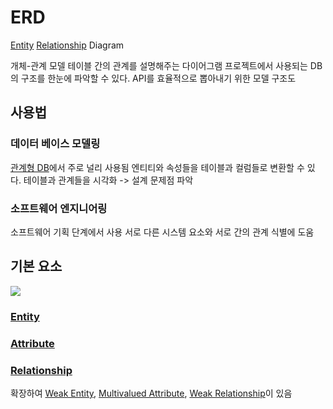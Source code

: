 # ERD
[Entity](ComputerScience/DataBase/Entity.md) [Relationship](Relationship.md) Diagram

개체-관계 모델
테이블 간의 관계를 설명해주는 다이어그램
프로젝트에서 사용되는 DB의 구조를 한눈에 파악할 수 있다.
API를 효율적으로 뽑아내기 위한 모델 구조도

## 사용법
### 데이터 베이스 모델링
[관계형 DB](RDB.md)에서 주로 널리 사용됨
엔티티와 속성들을 테이블과 컬럼들로 변환할 수 있다.
테이블과 관계들을 시각화 -> 설계 문제점 파악

### 소프트웨어 엔지니어링
소프트웨어 기획 단계에서 사용
서로 다른 시스템 요소와 서로 간의 관계 식별에 도움

## 기본 요소

![](https://i.imgur.com/7GSOJuT.png)

### [Entity](ComputerScience/DataBase/Entity.md)
### [Attribute](Attribute.md)
### [Relationship](Relationship.md)

확장하여 [Weak Entity](Weak_Entity.md), [Multivalued Attribute](Multivalued_Attribute.md), [Weak Relationship](Weak_Relationship)이 있음